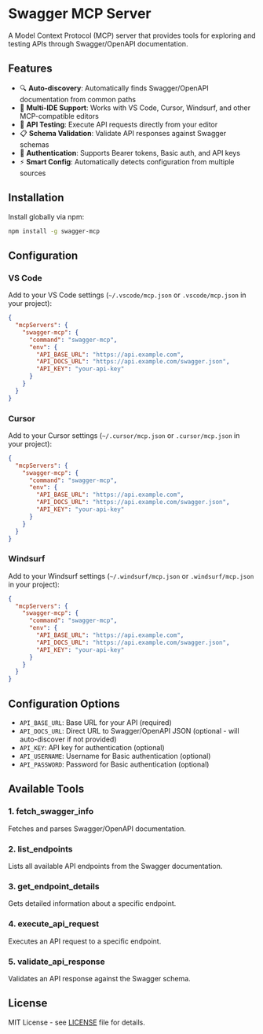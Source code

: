 # Swagger MCP Server

A Model Context Protocol (MCP) server that provides tools for exploring and testing APIs through Swagger/OpenAPI documentation.

## Features

- 🔍 **Auto-discovery**: Automatically finds Swagger/OpenAPI documentation from common paths
- 🎯 **Multi-IDE Support**: Works with VS Code, Cursor, Windsurf, and other MCP-compatible editors
- 🔧 **API Testing**: Execute API requests directly from your editor
- 📋 **Schema Validation**: Validate API responses against Swagger schemas
- 🔐 **Authentication**: Supports Bearer tokens, Basic auth, and API keys
- ⚡ **Smart Config**: Automatically detects configuration from multiple sources

## Installation

Install globally via npm:

```bash
npm install -g swagger-mcp
```

## Configuration

### VS Code

Add to your VS Code settings (`~/.vscode/mcp.json` or `.vscode/mcp.json` in your project):

```json
{
  "mcpServers": {
    "swagger-mcp": {
      "command": "swagger-mcp",
      "env": {
        "API_BASE_URL": "https://api.example.com",
        "API_DOCS_URL": "https://api.example.com/swagger.json",
        "API_KEY": "your-api-key"
      }
    }
  }
}
```

### Cursor

Add to your Cursor settings (`~/.cursor/mcp.json` or `.cursor/mcp.json` in your project):

```json
{
  "mcpServers": {
    "swagger-mcp": {
      "command": "swagger-mcp",
      "env": {
        "API_BASE_URL": "https://api.example.com",
        "API_DOCS_URL": "https://api.example.com/swagger.json",
        "API_KEY": "your-api-key"
      }
    }
  }
}
```

### Windsurf

Add to your Windsurf settings (`~/.windsurf/mcp.json` or `.windsurf/mcp.json` in your project):

```json
{
  "mcpServers": {
    "swagger-mcp": {
      "command": "swagger-mcp",
      "env": {
        "API_BASE_URL": "https://api.example.com",
        "API_DOCS_URL": "https://api.example.com/swagger.json",
        "API_KEY": "your-api-key"
      }
    }
  }
}
```

## Configuration Options

- `API_BASE_URL`: Base URL for your API (required)
- `API_DOCS_URL`: Direct URL to Swagger/OpenAPI JSON (optional - will auto-discover if not provided)
- `API_KEY`: API key for authentication (optional)
- `API_USERNAME`: Username for Basic authentication (optional)
- `API_PASSWORD`: Password for Basic authentication (optional)

## Available Tools

### 1. fetch_swagger_info
Fetches and parses Swagger/OpenAPI documentation.

### 2. list_endpoints
Lists all available API endpoints from the Swagger documentation.

### 3. get_endpoint_details
Gets detailed information about a specific endpoint.

### 4. execute_api_request
Executes an API request to a specific endpoint.

### 5. validate_api_response
Validates an API response against the Swagger schema.

## License

MIT License - see [LICENSE](LICENSE) file for details.
